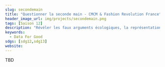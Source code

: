 ```yaml
---
slug: secondemain
title: "Questionner la seconde main - CMCM & Fashion Revolution France"
header_image_url: img/projects/secondemain.png
tags: [Saison 12]
description: "Révéler les faux arguments écologiques, la représentation et les flux de revente de produits de fast fashion par les marques."
keywords:
  - Data For Good
sdgs: [sdg12,sdg13]
website: 
---
```


TBD